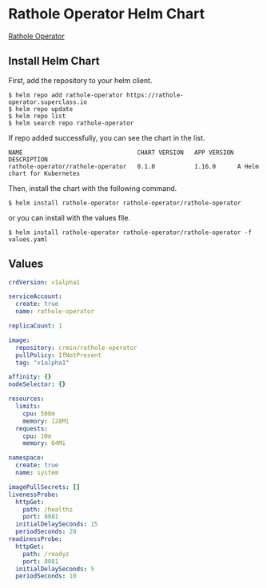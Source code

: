 # Rathole Operator Helm Chart

[Rathole Operator](https://github.com/crmin/rathole-operator)

## Install Helm Chart

First, add the repository to your helm client.
```
$ helm repo add rathole-operator https://rathole-operator.superclass.io
$ helm repo update
$ helm repo list
$ helm search repo rathole-operator
```

If repo added successfully, you can see the chart in the list.

```
NAME                             	CHART VERSION	APP VERSION	DESCRIPTION
rathole-operator/rathole-operator	0.1.0        	1.16.0     	A Helm chart for Kubernetes
```

Then, install the chart with the following command.

```
$ helm install rathole-operator rathole-operator/rathole-operator
```

or you can install with the values file.

```
$ helm install rathole-operator rathole-operator/rathole-operator -f values.yaml
```

## Values

```yaml
crdVersion: v1alpha1

serviceAccount:
  create: true
  name: rathole-operator

replicaCount: 1

image:
  repository: crmin/rathole-operator
  pullPolicy: IfNotPresent
  tag: "v1alpha1"

affinity: {}
nodeSelector: {}

resources:
  limits:
    cpu: 500m
    memory: 128Mi
  requests:
    cpu: 10m
    memory: 64Mi

namespace:
  create: true
  name: system

imagePullSecrets: []
livenessProbe:
  httpGet:
    path: /healthz
    port: 8081
  initialDelaySeconds: 15
  periodSeconds: 20
readinessProbe:
  httpGet:
    path: /readyz
    port: 8081
  initialDelaySeconds: 5
  periodSeconds: 10
```